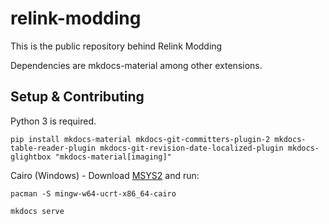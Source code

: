 # relink-modding

This is the public repository behind Relink Modding

Dependencies are mkdocs-material among other extensions.

## Setup & Contributing

Python 3 is required.
```
pip install mkdocs-material mkdocs-git-committers-plugin-2 mkdocs-table-reader-plugin mkdocs-git-revision-date-localized-plugin mkdocs-glightbox "mkdocs-material[imaging]"
```

Cairo (Windows) - Download [MSYS2](https://www.msys2.org/) and run:
```
pacman -S mingw-w64-ucrt-x86_64-cairo
```

```
mkdocs serve
```

